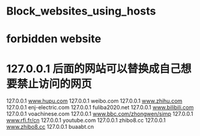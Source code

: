# Block_websites_using_hosts

# forbidden website
# 127.0.0.1 后面的网站可以替换成自己想要禁止访问的网页
127.0.0.1 www.hupu.com 
127.0.0.1 weibo.com
127.0.0.1 www.zhihu.com
127.0.0.1 enj-electric.com
127.0.0.1 fuliba2020.net
127.0.0.1 www.bilibili.com
127.0.0.1 voachinese.com
127.0.0.1 www.bbc.com/zhongwen/simp
127.0.0.1 www.rfi.fr/cn
127.0.0.1 youtube.com
127.0.0.1 zhibo8.cc
127.0.0.1 www.zhibo8.cc
127.0.0.1 buaabt.cn
